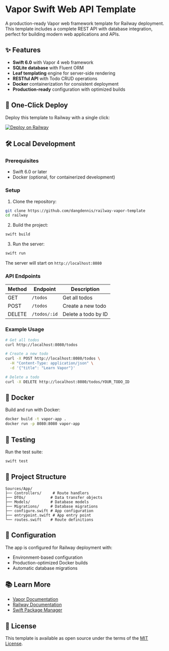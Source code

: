# Vapor Swift Web API Template

A production-ready Vapor web framework template for Railway deployment. This template includes a complete REST API with database integration, perfect for building modern web applications and APIs.

## ✨ Features

- **Swift 6.0** with Vapor 4 web framework
- **SQLite database** with Fluent ORM
- **Leaf templating** engine for server-side rendering
- **RESTful API** with Todo CRUD operations
- **Docker** containerization for consistent deployment
- **Production-ready** configuration with optimized builds

## 🚀 One-Click Deploy

Deploy this template to Railway with a single click:

[![Deploy on Railway](https://railway.com/button.svg)](https://railway.com/deploy/JOQEiS?referralCode=mT7-6r)

## 🛠 Local Development

### Prerequisites

- Swift 6.0 or later
- Docker (optional, for containerized development)

### Setup

1. Clone the repository:
```bash
git clone https://github.com/dangdennis/railway-vapor-template
cd railway
```

2. Build the project:
```bash
swift build
```

3. Run the server:
```bash
swift run
```

The server will start on `http://localhost:8080`

### API Endpoints

| Method | Endpoint | Description |
|--------|----------|-------------|
| GET | `/todos` | Get all todos |
| POST | `/todos` | Create a new todo |
| DELETE | `/todos/:id` | Delete a todo by ID |

### Example Usage

```bash
# Get all todos
curl http://localhost:8080/todos

# Create a new todo
curl -X POST http://localhost:8080/todos \
  -H "Content-Type: application/json" \
  -d '{"title": "Learn Vapor"}'

# Delete a todo
curl -X DELETE http://localhost:8080/todos/YOUR_TODO_ID
```

## 🐳 Docker

Build and run with Docker:

```bash
docker build -t vapor-app .
docker run -p 8080:8080 vapor-app
```

## 🧪 Testing

Run the test suite:

```bash
swift test
```

## 📁 Project Structure

```
Sources/App/
├── Controllers/     # Route handlers
├── DTOs/           # Data transfer objects
├── Models/         # Database models
├── Migrations/     # Database migrations
├── configure.swift # App configuration
├── entrypoint.swift # App entry point
└── routes.swift    # Route definitions
```

## 🔧 Configuration

The app is configured for Railway deployment with:

- Environment-based configuration
- Production-optimized Docker builds
- Automatic database migrations

## 📚 Learn More

- [Vapor Documentation](https://docs.vapor.codes)
- [Railway Documentation](https://docs.railway.app)
- [Swift Package Manager](https://www.swift.org/documentation/package-manager/)

## 📄 License

This template is available as open source under the terms of the [MIT License](LICENSE).
